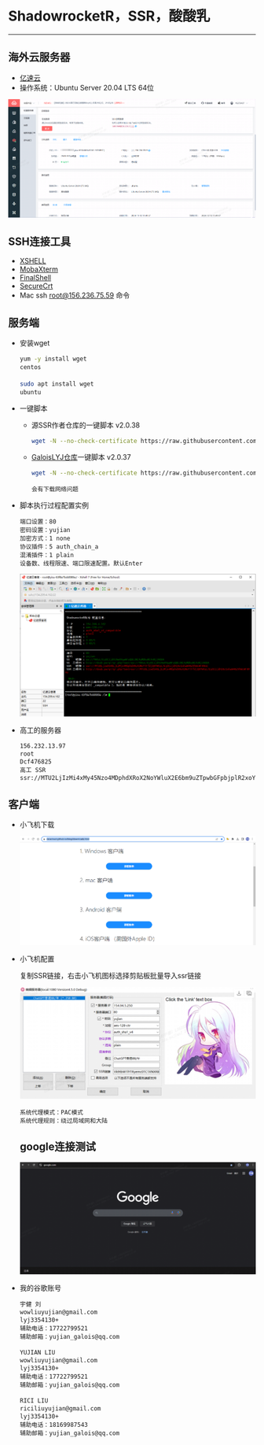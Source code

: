 # ShadowrocketR，SSR，酸酸乳

---

## 海外云服务器

- [亿速云](https://uc.yisu.com/index.php/vhost/lightserver.html)
- 操作系统：Ubuntu Server 20.04 LTS 64位

![亿速云](https://raw.githubusercontent.com/GaloisLYJ/booknotes/refs/heads/master/%E4%BA%91%E6%9C%8D%E5%8A%A1%E5%99%A8%E4%B9%8B%E7%A7%91%E5%AD%A6%E4%B8%8A%E7%BD%91/file/%E4%BA%BF%E9%80%9F%E4%BA%91Ubuntu.png)

## SSH连接工具

- [XSHELL](https://www.xshell.com/zh/free-for-home-school/)
- [MobaXterm](https://mobaxterm.mobatek.net/)
- [FinalShell](https://www.hostbuf.com/t/988.html)
- [SecureCrt](https://www.vandyke.com/products/securecrt/)
- Mac ssh root@156.236.75.59 命令

## 服务端

- 安装wget

  ```bash
  yum -y install wget
  centos
  
  sudo apt install wget
  ubuntu
  ```

- 一键脚本

  - 源SSR作者仓库的一键脚本 v2.0.38

    ```bash
    wget -N --no-check-certificate https://raw.githubusercontent.com/ToyoDAdoubi/doubi/master/ssr.sh && chmod +x ssr.sh && bash ssr.sh
    ```

  - [GaloisLYJ仓库](https://github.com/GaloisLYJ/doubi)一键脚本 v2.0.37

    ```bash
    wget -N --no-check-certificate https://raw.githubusercontent.com/GaloisLYJ/doubi/refs/heads/master/ssr.sh && chmod +x ssr.sh && bash ssr.sh
    
    会有下载网络问题
    ```

- 脚本执行过程配置实例

  ```
  端口设置：80
  密码设置：yujian
  加密方式：1 none
  协议插件：5 auth_chain_a
  混淆插件：1 plain
  设备数、线程限速、端口限速配置。默认Enter
  ```

  <img src="https://raw.githubusercontent.com/GaloisLYJ/booknotes/refs/heads/master/%E4%BA%91%E6%9C%8D%E5%8A%A1%E5%99%A8%E4%B9%8B%E7%A7%91%E5%AD%A6%E4%B8%8A%E7%BD%91/file/SSR%E6%9C%8D%E5%8A%A1%E7%AB%AF%E9%85%8D%E7%BD%AE.png" style="zoom:60%;" />

 - 高工的服务器

   ```
   156.232.13.97
   root
   Dcf476825
   高工 SSR ssr://MTU2LjIzMi4xMy45Nzo4MDphdXRoX2NoYWluX2E6bm9uZTpwbGFpbjplR2xoYm1ka2IyNW4
   ```

## 客户端

- 小飞机下载

  ![小飞机下载](https://raw.githubusercontent.com/GaloisLYJ/booknotes/refs/heads/master/%E4%BA%91%E6%9C%8D%E5%8A%A1%E5%99%A8%E4%B9%8B%E7%A7%91%E5%AD%A6%E4%B8%8A%E7%BD%91/file/%E5%B0%8F%E9%A3%9E%E6%9C%BA%E4%B8%8B%E8%BD%BD.png)

- 小飞机配置

  复制SSR链接，右击小飞机图标选择剪贴板批量导入ssr链接

  ![小飞机配置](https://raw.githubusercontent.com/GaloisLYJ/booknotes/refs/heads/master/%E4%BA%91%E6%9C%8D%E5%8A%A1%E5%99%A8%E4%B9%8B%E7%A7%91%E5%AD%A6%E4%B8%8A%E7%BD%91/file/SSR%E5%AE%A2%E6%88%B7%E7%AB%AF%E9%85%8D%E7%BD%AE.png)

  ```
  系统代理模式：PAC模式
  系统代理规则：绕过局域网和大陆
  ```

  ## google连接测试

  <img src="https://raw.githubusercontent.com/GaloisLYJ/booknotes/refs/heads/master/%E4%BA%91%E6%9C%8D%E5%8A%A1%E5%99%A8%E4%B9%8B%E7%A7%91%E5%AD%A6%E4%B8%8A%E7%BD%91/file/google%E8%BF%9E%E6%8E%A5%E6%B5%8B%E8%AF%95.png" alt="google" style="zoom:50%;" />

 - 我的谷歌账号

   ```
   宇健 刘
   wowliuyujian@gmail.com
   lyj3354130+
   辅助电话：17722799521
   辅助邮箱：yujian_galois@qq.com
   
   YUJIAN LIU
   wowliuyujian@gmail.com
   lyj3354130+
   辅助电话：17722799521
   辅助邮箱：yujian_galois@qq.com
   
   RICI LIU
   riciliuyujian@gmail.com
   lyj3354130+
   辅助电话：18169987543
   辅助邮箱：yujian_galois@qq.com
   ```

   

